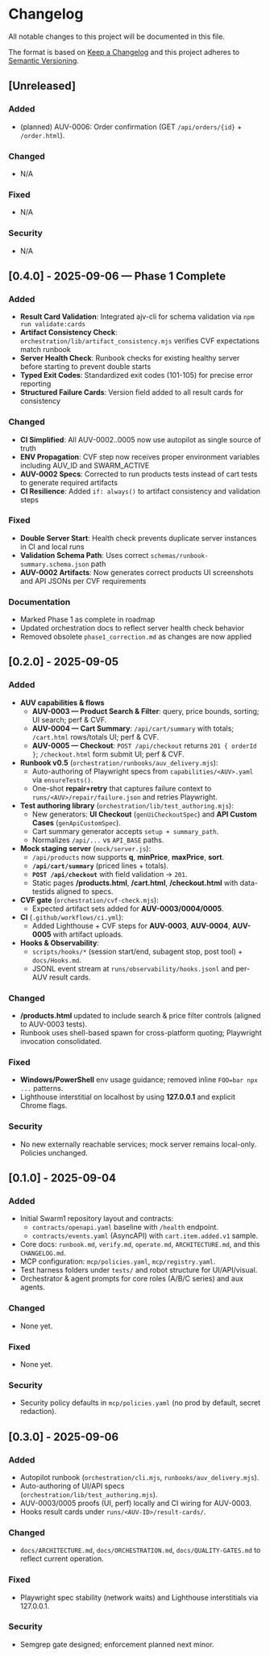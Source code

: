 # Changelog
All notable changes to this project will be documented in this file.

The format is based on [Keep a Changelog](https://keepachangelog.com/en/1.1.0/)
and this project adheres to [Semantic Versioning](https://semver.org/spec/v2.0.0.html).

## [Unreleased]
### Added
- (planned) AUV-0006: Order confirmation (GET `/api/orders/{id}` + `/order.html`).

### Changed
- N/A

### Fixed
- N/A

### Security
- N/A

## [0.4.0] - 2025-09-06 — Phase 1 Complete
### Added
- **Result Card Validation**: Integrated ajv-cli for schema validation via `npm run validate:cards`
- **Artifact Consistency Check**: `orchestration/lib/artifact_consistency.mjs` verifies CVF expectations match runbook
- **Server Health Check**: Runbook checks for existing healthy server before starting to prevent double starts
- **Typed Exit Codes**: Standardized exit codes (101-105) for precise error reporting
- **Structured Failure Cards**: Version field added to all result cards for consistency

### Changed
- **CI Simplified**: All AUV-0002..0005 now use autopilot as single source of truth
- **ENV Propagation**: CVF step now receives proper environment variables including AUV_ID and SWARM_ACTIVE
- **AUV-0002 Specs**: Corrected to run products tests instead of cart tests to generate required artifacts
- **CI Resilience**: Added `if: always()` to artifact consistency and validation steps

### Fixed
- **Double Server Start**: Health check prevents duplicate server instances in CI and local runs
- **Validation Schema Path**: Uses correct `schemas/runbook-summary.schema.json` path
- **AUV-0002 Artifacts**: Now generates correct products UI screenshots and API JSONs per CVF requirements

### Documentation
- Marked Phase 1 as complete in roadmap
- Updated orchestration docs to reflect server health check behavior
- Removed obsolete `phase1_correction.md` as changes are now applied

## [0.2.0] - 2025-09-05
### Added
- **AUV capabilities & flows**
  - **AUV-0003 — Product Search & Filter**: query, price bounds, sorting; UI search; perf & CVF.
  - **AUV-0004 — Cart Summary**: `/api/cart/summary` with totals; `/cart.html` rows/totals UI; perf & CVF.
  - **AUV-0005 — Checkout**: `POST /api/checkout` returns `201 { orderId }`; `/checkout.html` form submit UI; perf & CVF.
- **Runbook v0.5** (`orchestration/runbooks/auv_delivery.mjs`):
  - Auto-authoring of Playwright specs from `capabilities/<AUV>.yaml` via `ensureTests()`.
  - One-shot **repair+retry** that captures failure context to `runs/<AUV>/repair/failure.json` and retries Playwright.
- **Test authoring library** (`orchestration/lib/test_authoring.mjs`):
  - New generators: **UI Checkout** (`genUiCheckoutSpec`) and **API Custom Cases** (`genApiCustomSpec`).
  - Cart summary generator accepts `setup + summary_path`.
  - Normalizes `/api/...` vs `API_BASE` paths.
- **Mock staging server** (`mock/server.js`):
  - `/api/products` now supports **q**, **minPrice**, **maxPrice**, **sort**.
  - **`/api/cart/summary`** (priced lines + totals).
  - **`POST /api/checkout`** with field validation → `201`.
  - Static pages **/products.html**, **/cart.html**, **/checkout.html** with data-testids aligned to specs.
- **CVF gate** (`orchestration/cvf-check.mjs`):
  - Expected artifact sets added for **AUV-0003/0004/0005**.
- **CI** (`.github/workflows/ci.yml`):
  - Added Lighthouse + CVF steps for **AUV-0003**, **AUV-0004**, **AUV-0005** with artifact uploads.
- **Hooks & Observability**:
  - `scripts/hooks/*` (session start/end, subagent stop, post tool) + `docs/Hooks.md`.
  - JSONL event stream at `runs/observability/hooks.jsonl` and per-AUV result cards.

### Changed
- **/products.html** updated to include search & price filter controls (aligned to AUV-0003 tests).
- Runbook uses shell-based spawn for cross-platform quoting; Playwright invocation consolidated.

### Fixed
- **Windows/PowerShell** env usage guidance; removed inline `FOO=bar npx ...` patterns.
- Lighthouse interstitial on localhost by using **127.0.0.1** and explicit Chrome flags.

### Security
- No new externally reachable services; mock server remains local-only. Policies unchanged.

## [0.1.0] - 2025-09-04
### Added
- Initial Swarm1 repository layout and contracts:
  - `contracts/openapi.yaml` baseline with `/health` endpoint.
  - `contracts/events.yaml` (AsyncAPI) with `cart.item.added.v1` sample.
- Core docs: `runbook.md`, `verify.md`, `operate.md`, `ARCHITECTURE.md`, and this `CHANGELOG.md`.
- MCP configuration: `mcp/policies.yaml`, `mcp/registry.yaml`.
- Test harness folders under `tests/` and robot structure for UI/API/visual.
- Orchestrator & agent prompts for core roles (A/B/C series) and aux agents.

### Changed
- None yet.

### Fixed
- None yet.

### Security
- Security policy defaults in `mcp/policies.yaml` (no prod by default, secret redaction).

## [0.3.0] - 2025-09-06
### Added
- Autopilot runbook (`orchestration/cli.mjs`, `runbooks/auv_delivery.mjs`).
- Auto-authoring of UI/API specs (`orchestration/lib/test_authoring.mjs`).
- AUV-0003/0005 proofs (UI, perf) locally and CI wiring for AUV-0003.
- Hooks result cards under `runs/<AUV-ID>/result-cards/`.

### Changed
- `docs/ARCHITECTURE.md`, `docs/ORCHESTRATION.md`, `docs/QUALITY-GATES.md` to reflect current operation.

### Fixed
- Playwright spec stability (network waits) and Lighthouse interstitials via 127.0.0.1.

### Security
- Semgrep gate designed; enforcement planned next minor.
